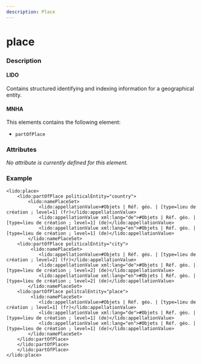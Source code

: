 ```yaml
---
description: Place
---
```


# place

### Description

#### LIDO

Contains structured identifying and indexing information for a geographical entity.

#### MNHA

This elements contains the following element:

* `partOfPlace`

### Attributes

_No attribute is currently defined for this element._

### Example

```markup
<lido:place>
    <lido:partOfPlace politicalEntity="country">
        <lido:namePlaceSet>
            <lido:appellationValue>#Objets | Réf. géo. | [type=lieu de création ; level=1] (fr)</lido:appellationValue>
            <lido:appellationValue xml:lang="de">#Objets | Réf. géo. | [type=lieu de création ; level=1] (de)</lido:appellationValue>
            <lido:appellationValue xml:lang="en">#Objets | Réf. géo. | [type=lieu de création ; level=1] (de)</lido:appellationValue>
        </lido:namePlaceSet>
    <lido:partOfPlace politicalEntity="city">
         <lido:namePlaceSet>
            <lido:appellationValue>#Objets | Réf. géo. | [type=lieu de création ; level=2] (fr)</lido:appellationValue>
            <lido:appellationValue xml:lang="de">#Objets | Réf. géo. | [type=lieu de création ; level=2] (de)</lido:appellationValue>
            <lido:appellationValue xml:lang="en">#Objets | Réf. géo. | [type=lieu de création ; level=2] (de)</lido:appellationValue>
        </lido:namePlaceSet>
    <lido:partOfPlace politcalEntity="place">
         <lido:namePlaceSet>
            <lido:appellationValue>#Objets | Réf. géo. | [type=lieu de création ; level=1] (fr)</lido:appellationValue>
            <lido:appellationValue xml:lang="de">#Objets | Réf. géo. | [type=lieu de création ; level=1] (de)</lido:appellationValue>
            <lido:appellationValue xml:lang="en">#Objets | Réf. géo. | [type=lieu de création ; level=1] (de)</lido:appellationValue>
        </lido:namePlaceSet>
    </lido:partOfPlace>
    </lido:partOfPlace>
    </lido:partOfPlace>
</lido:place>
```


